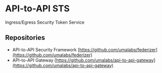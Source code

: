 # API-to-API STS

Ingress/Egress Security Token Service

## Repositories

* API-to-API Security Framework [https://github.com/umalabs/federizer](https://github.com/umalabs/federizer)  
* API-to-API Gateway [https://github.com/umalabs/api-to-api-gateway](https://github.com/umalabs/api-to-api-gateway)
